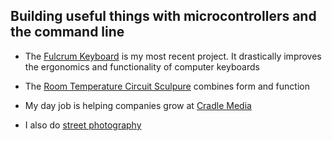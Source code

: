 ## Building useful things with microcontrollers and the command line

- The [Fulcrum Keyboard](https://github.com/dschil138/Fulcrum) is my most recent project. It drastically improves the ergonomics and functionality of computer keyboards

- The [Room Temperature Circuit Sculpure](https://github.com/dschil138/circuit-sculpture-room-temp) combines form and function

- My day job is helping companies grow at [Cradle Media](https://cradle.media)

- I also do [street photography](https://www.instagram.com/depth.street)
